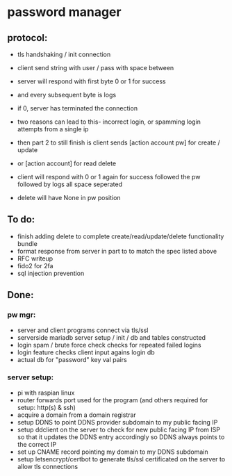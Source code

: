 # password manager

## protocol:
* tls handshaking / init connection
* client send string with user / pass with space between
* server will respond with first byte 0 or 1 for success
* and every subsequent byte is logs
* if 0, server has terminated the connection 
* two reasons can lead to this- incorrect login, or spamming login attempts from a single ip

* then part 2 to still finish is client sends [action account pw] for create / update
* or [action account] for read delete
* client will respond with 0 or 1 again for success followed the pw followed by logs all space seperated
* delete will have None in pw position

## To do:

* finish adding delete to complete create/read/update/delete functionality bundle
* format response from server in part to to match the spec listed above
* RFC writeup
* fido2 for 2fa
* sql injection prevention

## Done:

### pw mgr:
* server and client programs connect via tls/ssl
* serverside mariadb server setup / init / db and tables constructed
* login spam / brute force check checks for repeated failed logins
* login feature checks client input agains login db
* actual db for "password" key val pairs

### server setup:
* pi with raspian linux
* router forwards port used for the program (and others required for setup: http(s) & ssh)
* acquire a domain from a domain registrar
* setup DDNS to point DDNS provider subdomain to my public facing IP
* setup ddclient on the server to check for new public facing IP from ISP so that it updates the DDNS entry accordingly so DDNS always points to the correct IP
* set up CNAME record pointing my domain to my DDNS subdomain
* setup letsencrypt/certbot to generate tls/ssl certificated on the server to allow tls connections


